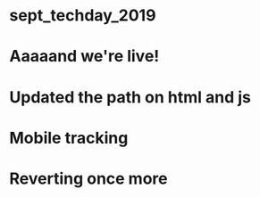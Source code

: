 # sept_techday_2019
# Aaaaand we're live!
# Updated the path on html and js
# Mobile tracking
# Reverting once more
